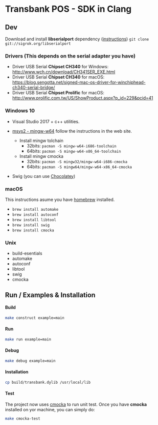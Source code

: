# Transbank POS - SDK in Clang

## Dev

Download and install **libserialport** dependency ([instructions](https://sigrok.org/wiki/Libserialport)) ```git clone git://sigrok.org/libserialport```

### Drivers (This depends on the serial adapter you have)
- Driver USB Serial **Chipset CH340** for Windows: <http://www.wch.cn/download/CH341SER_EXE.html>
- Driver USB Serial **Chipset CH340** for macOS: <https://blog.sengotta.net/signed-mac-os-driver-for-winchiphead-ch340-serial-bridge/>
- Driver USB Serial **Chipset Prolific** for macOS: <http://www.prolific.com.tw/US/ShowProduct.aspx?p_id=229&pcid=41>

### Windows 10

- Visual Studio 2017 + c++ utilities.

- [msys2 - mingw-w64](http://www.msys2.org/) follow the instructions in the web site.
    - Install mingw tolchain
        - 32bits: ```pacman -S mingw-w64-i686-toolchain```
        - 64bits: ```pacman -S mingw-w64-x86_64-toolchain```
    - Install mingw cmocka
        - 32bits: ```pacman -S mingw32/mingw-w64-i686-cmocka```
        - 64bits: ```pacman -S mingw64/mingw-w64-x86_64-cmocka```
- Swig (you can use [Chocolatey](https://chocolatey.org/))

### macOS

This instructions asume you have [homebrew](https://brew.sh/) installed.

- ```brew install automake```
- ```brew install autoconf```
- ```brew install libtool```
- ```brew install swig```
- ```brew install cmocka```

### Unix

- build-esentials
- automake
- autoconf
- libtool
- swig
- cmocka


## Run / Examples & Installation

#### Build

```bash
make construct example=main
```

#### Run

```bash
make run example=main
```

#### Debug

```bash
make debug example=main
```

#### Installation

```bash
cp build/transbank.dylib /usr/local/lib
```

#### Test
The project now uses [cmocka](https://cmocka.org) to run unit test.
Once you have **cmocka** installed on yor machine, you can simply do:

```bash
make cmocka-test
```